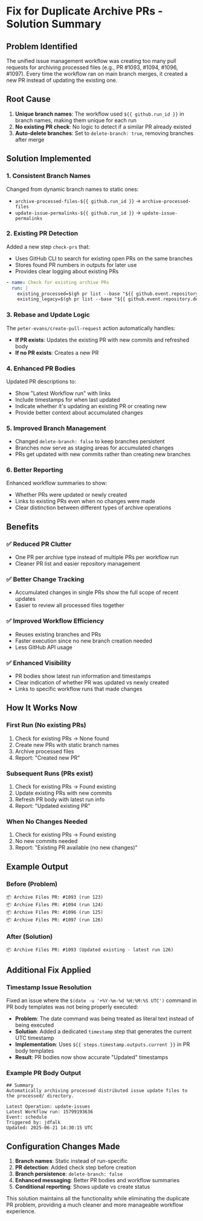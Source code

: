 # Fix for Duplicate Archive PRs - Solution Summary

## Problem Identified

The unified issue management workflow was creating too many pull requests for archiving processed files (e.g., PR #1093, #1094, #1096, #1097). Every time the workflow ran on main branch merges, it created a new PR instead of updating the existing one.

## Root Cause

1. **Unique branch names**: The workflow used `${{ github.run_id }}` in branch names, making them unique for each run
2. **No existing PR check**: No logic to detect if a similar PR already existed
3. **Auto-delete branches**: Set to `delete-branch: true`, removing branches after merge

## Solution Implemented

### 1. **Consistent Branch Names**

Changed from dynamic branch names to static ones:

- `archive-processed-files-${{ github.run_id }}` → `archive-processed-files`
- `update-issue-permalinks-${{ github.run_id }}` → `update-issue-permalinks`

### 2. **Existing PR Detection**

Added a new step `check-prs` that:

- Uses GitHub CLI to search for existing open PRs on the same branches
- Stores found PR numbers in outputs for later use
- Provides clear logging about existing PRs

```yaml
- name: Check for existing archive PRs
  run: |
    existing_processed=$(gh pr list --base "${{ github.event.repository.default_branch }}" --head "archive-processed-files" --state open --json number,headRefName --jq '.[0].number // empty')
    existing_legacy=$(gh pr list --base "${{ github.event.repository.default_branch }}" --head "update-issue-permalinks" --state open --json number,headRefName --jq '.[0].number // empty')
```

### 3. **Rebase and Update Logic**

The `peter-evans/create-pull-request` action automatically handles:

- **If PR exists**: Updates the existing PR with new commits and refreshed body
- **If no PR exists**: Creates a new PR

### 4. **Enhanced PR Bodies**

Updated PR descriptions to:

- Show "Latest Workflow run" with links
- Include timestamps for when last updated
- Indicate whether it's updating an existing PR or creating new
- Provide better context about accumulated changes

### 5. **Improved Branch Management**

- Changed `delete-branch: false` to keep branches persistent
- Branches now serve as staging areas for accumulated changes
- PRs get updated with new commits rather than creating new branches

### 6. **Better Reporting**

Enhanced workflow summaries to show:

- Whether PRs were updated or newly created
- Links to existing PRs even when no changes were made
- Clear distinction between different types of archive operations

## Benefits

### ✅ **Reduced PR Clutter**

- One PR per archive type instead of multiple PRs per workflow run
- Cleaner PR list and easier repository management

### ✅ **Better Change Tracking**

- Accumulated changes in single PRs show the full scope of recent updates
- Easier to review all processed files together

### ✅ **Improved Workflow Efficiency**

- Reuses existing branches and PRs
- Faster execution since no new branch creation needed
- Less GitHub API usage

### ✅ **Enhanced Visibility**

- PR bodies show latest run information and timestamps
- Clear indication of whether PR was updated vs newly created
- Links to specific workflow runs that made changes

## How It Works Now

### First Run (No existing PRs)

1. Check for existing PRs → None found
2. Create new PRs with static branch names
3. Archive processed files
4. Report: "Created new PR"

### Subsequent Runs (PRs exist)

1. Check for existing PRs → Found existing
2. Update existing PRs with new commits
3. Refresh PR body with latest run info
4. Report: "Updated existing PR"

### When No Changes Needed

1. Check for existing PRs → Found existing
2. No new commits needed
3. Report: "Existing PR available (no new changes)"

## Example Output

### Before (Problem)

```
📦 Archive Files PR: #1093 (run 123)
📦 Archive Files PR: #1094 (run 124)
📦 Archive Files PR: #1096 (run 125)
📦 Archive Files PR: #1097 (run 126)
```

### After (Solution)

```
📦 Archive Files PR: #1093 (Updated existing - latest run 126)
```

## Additional Fix Applied

### **Timestamp Issue Resolution**
Fixed an issue where the `$(date -u '+%Y-%m-%d %H:%M:%S UTC')` command in PR body templates was not being properly executed:

- **Problem**: The date command was being treated as literal text instead of being executed
- **Solution**: Added a dedicated `timestamp` step that generates the current UTC timestamp
- **Implementation**: Uses `${{ steps.timestamp.outputs.current }}` in PR body templates
- **Result**: PR bodies now show accurate "Updated" timestamps

### **Example PR Body Output**
```
## Summary
Automatically archiving processed distributed issue update files to the processed/ directory.

Latest Operation: update-issues
Latest Workflow run: 15799193636
Event: schedule
Triggered by: jdfalk
Updated: 2025-06-21 14:30:15 UTC
```

## Configuration Changes Made

1. **Branch names**: Static instead of run-specific
2. **PR detection**: Added check step before creation
3. **Branch persistence**: `delete-branch: false`
4. **Enhanced messaging**: Better PR bodies and workflow summaries
5. **Conditional reporting**: Shows update vs create status

This solution maintains all the functionality while eliminating the duplicate PR problem, providing a much cleaner and more manageable workflow experience.
